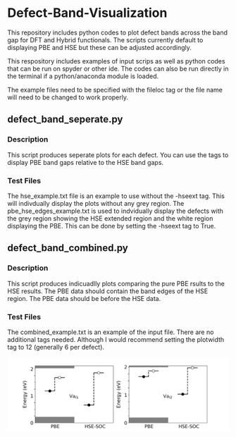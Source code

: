# Defect-Band-Visualization
This repository includes python codes to plot defect bands across the band gap for DFT and Hybrid functionals. The scripts currently default to displaying PBE and HSE but these can be adjusted accordingly.

This respository includes examples of input scrips as well as python codes that can be run on spyder or other ide. The codes can also be run directly in the terminal if a python/anaconda module is loaded.

The example files need to be specified with the fileloc tag or the file name will need to be changed to work properly.

## defect_band_seperate.py
### Description
This script produces seperate plots for each defect. You can use the tags to display PBE band gaps relative to the HSE band gaps.

### Test Files
The hse_example.txt file is an example to use without the -hseext tag. This will indivdually display the plots without any grey region.
The pbe_hse_edges_example.txt is used to indvidually display the defects with the grey region showing the HSE extended region and the white region displaying the PBE. This can be done by setting the -hseext tag to True.

## defect_band_combined.py
### Description
This script produces indicuadlly plots comparing the pure PBE rsults to the HSE results. The PBE data should contain the band edges of the HSE region. The PBE data should be before the HSE data.

### Test Files
The combined_example.txt is an example of the input file. There are no additional tags needed. Although I would recommend setting the plotwidth tag to 12 (generally 6 per defect).

![Combined Band Energies Example Image](images/combined.png)
